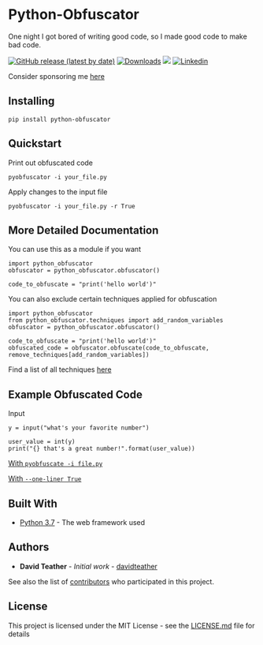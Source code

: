 # Python-Obfuscator

One night I got bored of writing good code, so I made good code to make bad code.

[![GitHub release (latest by date)](https://img.shields.io/github/v/release/davidteather/python-obfuscator?style=flat-square)](https://github.com/davidteather/python-obfuscator/releases) [![Downloads](https://static.pepy.tech/personalized-badge/python-obfuscator?period=total&units=international_system&left_color=grey&right_color=orange&left_text=Downloads)](https://pypi.org/project/python-obfuscator/) ![](https://visitor-badge.laobi.icu/badge?page_id=davidteather.python-obfuscator) [![Linkedin](https://img.shields.io/badge/LinkedIn-0077B5?style=flat-square&logo=linkedin&logoColor=white)](https://www.linkedin.com/in/david-teather-4400a37a/) 


Consider sponsoring me [here](https://github.com/sponsors/davidteather)

## Installing

```
pip install python-obfuscator
```

## Quickstart

Print out obfuscated code
```
pyobfuscator -i your_file.py
```

Apply changes to the input file
```
pyobfuscator -i your_file.py -r True
```

## More Detailed Documentation

You can use this as a module if you want
```
import python_obfuscator
obfuscator = python_obfuscator.obfuscator()

code_to_obfuscate = "print('hello world')"
```

You can also exclude certain techniques applied for obfuscation
```
import python_obfuscator
from python_obfuscator.techniques import add_random_variables
obfuscator = python_obfuscator.obfuscator()

code_to_obfuscate = "print('hello world')"
obfuscated_code = obfuscator.obfuscate(code_to_obfuscate, remove_techniques[add_random_variables])
```
Find a list of all techniques [here](https://github.com/davidteather/python-obfuscator/blob/main/python_obfuscator/utilities.py)

## Example Obfuscated Code

Input
```
y = input("what's your favorite number")

user_value = int(y)
print("{} that's a great number!".format(user_value))
```

[With `pyobfuscate -i file.py`](https://gist.github.com/davidteather/b6ff932140d8c174b9c6f50c9b42fdaf)


[With `--one-liner True`](https://gist.github.com/davidteather/75e48c04bf74f0262fe2919239a74295)


## Built With

* [Python 3.7](https://www.python.org/) - The web framework used

## Authors

* **David Teather** - *Initial work* - [davidteather](https://github.com/davidteather)

See also the list of [contributors](https://github.com/davidteather/TikTok-Api/contributors) who participated in this project.

## License

This project is licensed under the MIT License - see the [LICENSE.md](LICENSE.md) file for details
